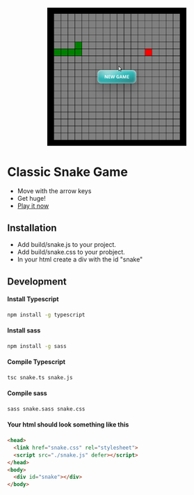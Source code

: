 
  <p align="center">
   <img style="max-width: 400px;" src="https://github.com/Draigan/snake/blob/main/snake.gif" width="320" />
</p>


# Classic Snake Game

- Move with the arrow keys
- Get huge!
- [Play it now](https://draigan1.gitlab.io/portfolio/projects.html)

## Installation
- Add build/snake.js to your project.
- Add build/snake.css to your probject.
- In your html create a div with the id "snake"
  
## Development
#### Install Typescript
```bash
npm install -g typescript
```
#### Install sass
```bash
npm install -g sass
```
#### Compile Typescript
```bash
tsc snake.ts snake.js
```
#### Compile sass
```bash
sass snake.sass snake.css
```
#### Your html should look something like this
```html
<head>
  <link href="snake.css" rel="stylesheet">
  <script src="./snake.js" defer></script>
</head>
<body>
  <div id="snake"></div>
</body>
```
